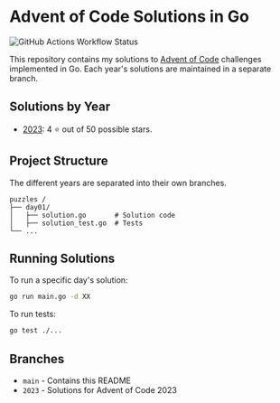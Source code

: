 # Advent of Code Solutions in Go
![GitHub Actions Workflow Status](https://img.shields.io/github/actions/workflow/status/martindotexe/AoC/go.yml?branch=2023&style=flat&logo=adventofcode&logoSize=auto&label=2023&labelColor=%230E0E24)

This repository contains my solutions to [Advent of Code](https://adventofcode.com/) challenges implemented in Go. 
Each year's solutions are maintained in a separate branch.

## Solutions by Year

- [2023](https://github.com/martindotexe/AoC/tree/2023): 4 ⭐ out of 50 possible stars.

## Project Structure

The different years are separated into their own branches. 
```
puzzles /
├── day01/
│   ├── solution.go       # Solution code
│   ├── solution_test.go  # Tests
└── ...
```

## Running Solutions

To run a specific day's solution:

```bash
go run main.go -d XX
```

To run tests:

```bash
go test ./...
```

## Branches

- `main` - Contains this README
- `2023` - Solutions for Advent of Code 2023
